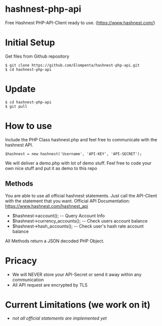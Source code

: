 # hashnest-php-api
Free Hashnest PHP-API-Client ready to use. (https://www.hashnest.com/)

# Initial Setup

Get files from Github repository

    $ git clone https://github.com/Elompenta/hashnest-php-api.git
    $ cd hashnest-php-api

# Update
    $ cd hashnest-php-api
    $ git pull

# How to use
Include the PHP Class hashnest.php and feel free to communicate with the hashnest API.

    $hashnest = new hashnest('Username', 'API-KEY', 'API-SECRET');

We will deliver a demo.php with lot of demo stuff.
Feel free to code your own nice stuff and put it as demo to this repo

## Methods
You are able to use all official hashnest statements. Just call the API-Client with the statement that you want.
Official API Documentation: https://www.hashnest.com/hashnest_api

- $hashnest->account();
 -- Query Account Info
- $hashnest->currency_accounts();
 -- Check users account balance
- $hashnest->hash_accounts();
 -- Check user's hash rate account balance

All Methods return a JSON decoded PHP Object.  

# Pricacy
- We will NEVER store your API-Secret or send it away within any communication
- All API request are encrypted by TLS

# Current Limitations (we work on it)
- *not all official statements are implemented yet*
